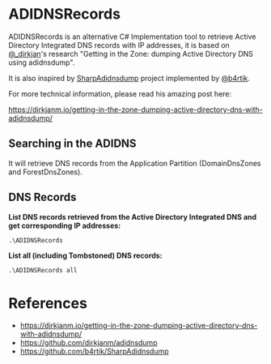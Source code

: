 # ADIDNSRecords
ADIDNSRecords is an alternative C# Implementation tool to retrieve Active Directory Integrated DNS records with IP addresses, it is based on [@_dirkjan](https://twitter.com/_dirkjan)'s research "Getting in the Zone: dumping Active Directory DNS using adidnsdump". 

It is also inspired by  [SharpAdidnsdump](https://github.com/b4rtik/SharpAdidnsdump) project implemented by [@b4rtik](https://twitter.com/b4rtik).

For more technical information, please read his amazing post here:

https://dirkjanm.io/getting-in-the-zone-dumping-active-directory-dns-with-adidnsdump/

## Searching in the ADIDNS
It will retrieve DNS records from the Application Partition (DomainDnsZones and ForestDnsZones).



## DNS Records
**List DNS records retrieved from the Active Directory Integrated DNS and get corresponding IP addresses:**
```bat
.\ADIDNSRecords
```

**List all (including Tombstoned) DNS records:**
```bat
.\ADIDNSRecords all
```



# References
* https://dirkjanm.io/getting-in-the-zone-dumping-active-directory-dns-with-adidnsdump/
* https://github.com/dirkjanm/adidnsdump
* https://github.com/b4rtik/SharpAdidnsdump

